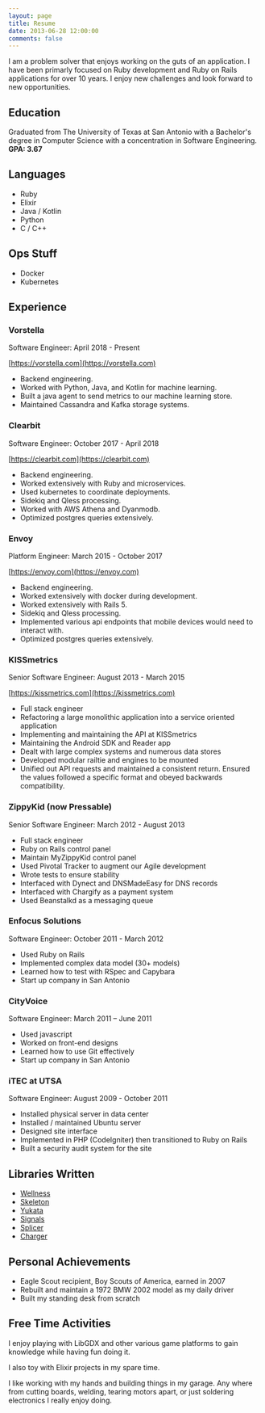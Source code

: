 ```yaml
---
layout: page
title: Resume
date: 2013-06-28 12:00:00
comments: false
---
```


I am a problem solver that enjoys working on the guts of an application. I have
been primarly focused on Ruby development and Ruby on Rails applications for
over 10 years. I enjoy new challenges and look forward to new opportunities.

## Education

Graduated from The University of Texas at San Antonio with a Bachelor's degree
in Computer Science with a concentration in Software Engineering. **GPA: 3.67**

## Languages

  * Ruby
  * Elixir
  * Java / Kotlin
  * Python
  * C / C++

## Ops Stuff

  * Docker
  * Kubernetes

## Experience

### Vorstella
Software Engineer: April 2018 - Present

[https://vorstella.com](https://vorstella.com)

* Backend engineering.
* Worked with Python, Java, and Kotlin for machine learning.
* Built a java agent to send metrics to our machine learning store.
* Maintained Cassandra and Kafka storage systems.

### Clearbit
Software Engineer: October 2017 - April 2018

[https://clearbit.com](https://clearbit.com)

* Backend engineering.
* Worked extensively with Ruby and microservices.
* Used kubernetes to coordinate deployments.
* Sidekiq and Qless processing.
* Worked with AWS Athena and Dyanmodb.
* Optimized postgres queries extensively.

### Envoy
Platform Engineer: March 2015 - October 2017

[https://envoy.com](https://envoy.com)

* Backend engineering.
* Worked extensively with docker during development.
* Worked extensively with Rails 5.
* Sidekiq and Qless processing.
* Implemented various api endpoints that mobile devices would need to interact with.
* Optimized postgres queries extensively.

### KISSmetrics
Senior Software Engineer: August 2013 - March 2015

[https://kissmetrics.com](https://kissmetrics.com)

  * Full stack engineer
  * Refactoring a large monolithic application into a service oriented
    application
  * Implementing and maintaining the API at KISSmetrics
  * Maintaining the Android SDK and Reader app
  * Dealt with large complex systems and numerous data stores
  * Developed modular railtie and engines to be mounted
  * Unified out API requests and maintained a consistent return. Ensured the
    values followed a specific format and obeyed backwards compatibility.

### ZippyKid (now Pressable)
Senior Software Engineer: March 2012 - August 2013

  * Full stack engineer
  * Ruby on Rails control panel
  * Maintain MyZippyKid control panel
  * Used Pivotal Tracker to augment our Agile development
  * Wrote tests to ensure stability
  * Interfaced with Dynect and DNSMadeEasy for DNS records
  * Interfaced with Chargify as a payment system
  * Used Beanstalkd as a messaging queue

### Enfocus Solutions
Software Engineer: October 2011 - March 2012

  * Used Ruby on Rails
  * Implemented complex data model (30+ models)
  * Learned how to test with RSpec and Capybara
  * Start up company in San Antonio

### CityVoice
Software Engineer: March 2011 – June 2011

  * Used javascript
  * Worked on front-end designs
  * Learned how to use Git effectively
  * Start up company in San Antonio

### iTEC at UTSA
Software Engineer: August 2009 - October 2011

  * Installed physical server in data center
  * Installed / maintained Ubuntu server
  * Designed site interface
  * Implemented in PHP (CodeIgniter) then transitioned to Ruby on Rails
  * Built a security audit system for the site

## Libraries Written

  * [Wellness](https://github.com/warmwaffles/wellness)
  * [Skeleton](https://github.com/warmwaffles/skeleton)
  * [Yukata](https://github.com/warmwaffles/yukata)
  * [Signals](https://github.com/warmwaffles/signals)
  * [Splicer](https://github.com/zippykid/splicer)
  * [Charger](https://github.com/warmwaffles/charger)

## Personal Achievements

  * Eagle Scout recipient, Boy Scouts of America, earned in 2007
  * Rebuilt and maintain a 1972 BMW 2002 model as my daily driver
  * Built my standing desk from scratch

## Free Time Activities

I enjoy playing with LibGDX and other various game platforms to gain knowledge
while having fun doing it.

I also toy with Elixir projects in my spare time.

I like working with my hands and building things in my garage. Any where from
cutting boards, welding, tearing motors apart, or just soldering electronics I
really enjoy doing.
